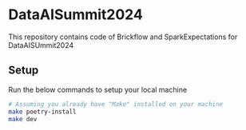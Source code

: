 # DataAISummit2024
This repository contains code of Brickflow and SparkExpectations for DataAISUmmit2024

## Setup

Run the below commands to setup your local machine

```sh
# Assuming you already have "Make" installed on your machine
make poetry-install
make dev
```
